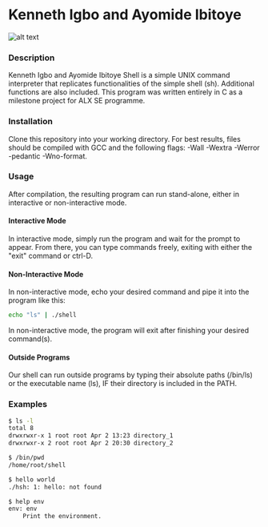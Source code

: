 # Kenneth Igbo and Ayomide Ibitoye

![alt text](https://s3.amazonaws.com/intranet-projects-files/holbertonschool-low_level_programming/235/shell.jpeg)

### Description

Kenneth Igbo and Ayomide Ibitoye Shell is a simple UNIX command interpreter that replicates functionalities of the simple shell (sh). Additional functions are also included. This program was written entirely in C as a milestone project for ALX SE programme.

### Installation

Clone this repository into your working directory. For best results, files should be compiled with GCC and the following flags: -Wall -Wextra -Werror -pedantic -Wno-format.

### Usage

After compilation, the resulting program can run stand-alone, either in interactive or non-interactive mode.

#### Interactive Mode

In interactive mode, simply run the program and wait for the prompt to appear. From there, you can type commands freely, exiting with either the "exit" command or ctrl-D.

#### Non-Interactive Mode

In non-interactive mode, echo your desired command and pipe it into the program like this:

```sh
echo "ls" | ./shell
```

In non-interactive mode, the program will exit after finishing your desired command(s).


#### Outside Programs

Our shell can run outside programs by typing their absolute paths (/bin/ls) or the executable name (ls), IF their directory is included in the PATH.

### Examples

```sh
$ ls -l
total 8
drwxrwxr-x 1 root root Apr 2 13:23 directory_1
drwxrwxr-x 2 root root Apr 2 20:30 directory_2
```

```sh
$ /bin/pwd
/home/root/shell
```

```sh
$ hello world
./hsh: 1: hello: not found
```

```sh
$ help env
env: env
	Print the environment.
```

